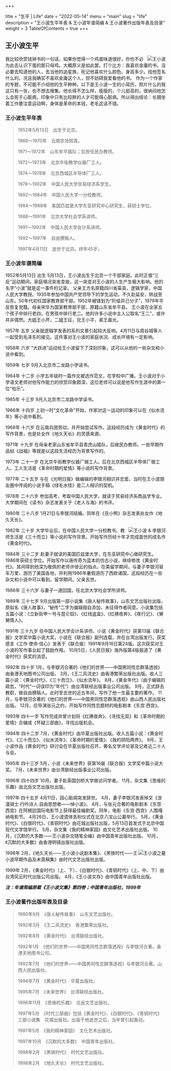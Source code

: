 +++

title = "生平 | Life"
date = "2022-05-14"
menu = "main"
slug = "life"
description = "王小波生平年表 & 王小波年谱简编 & 王小波著作出版年表及目录"
weight = 3
TableOfContents = true
+++

王小波生平
----

<span style="float:right">![王小波](/images/wangtwo.jpeg "王小波")</span>
我比较欣赏钱钟书的一句话，如果你觉得一个鸡蛋味道很好，你也不必为此去认识下蛋的那只母鸡。大概原义是如此罢，打个比方：我喜欢金庸的书，没必要去知道他的人，去当他的追星族，死记他喜欢什么颜色、身高多少。找他签名什么的。况且我确实不喜欢金庸这个人，但不妨碍我爱看他的书。
作为一个作家的专题，不可能不介绍他的生平种种。以下是王小波一生的小简历，照片什么的我这只有一张，也不想去搜集。他长得不怎么样，瘦瘦的，个儿挺高的，很纳闷他怎么会死于心脏病，印象中只有比较胖的人才可能得心脏病。所以得出结论：长期坐着工作要注意运动啊，身体是革命的本钱，老毛这话不错。

### 王小波生平年表

> 1952年5月13日　出生于北京。
> 
> 1968～1970年　云南农场知青。
> 
> 1971～1972年　山东牟平插队；后担任民办教师。
> 
> 1972～1973年　北京牛街教学仪器厂工人。
> 
> 1974～1978年　北京西城区半导体厂工人。
> 
> 1978～1982年　中国人民大学贸易经济系学生。
> 
> 1982～1984年　中国人民大学一分校教师。
> 
> 1984～1988年　美国匹兹堡大学东亚研究中心研究生，获硕士学位。
> 
> 1988～1991年　北京大学社会学系讲师。
> 
> 1991～1992年　中国人民大学会计系讲师。
> 
> 1992～1997年　自由撰稿人。
> 
> 1997年4月11日　逝世于北京。终年45岁。

### 王小波年谱简编

1952年5月13日 出生
5月13日，王小波出生于北京一个干部家庭。此时正值“三反”运动期间，家庭境况突发变故，这一突变对王小波的人生产生极大影响。他的名字“小波”就是这一事件的记录。
父亲王方名原籍四川省渠县，逻辑学家，中国人民大学教授。1935年参加中国共产党领导下的学生运动，不久赴延安，转战至山东。50年代初任国家教育部干部。1952年被错划为“阶级异己分子”，1979年平反恢复党籍。母亲宋华为国家教育部干部，原籍山东省牟平县。
王小波在全家五个孩子中排行老四，在男孩中排行老二。他的许多小说中主人公取名“王二”，或许并非偶然。大姐王小芹，二姐王征，兄王小平，弟王晨光。

1957年 五岁
父亲就逻辑学发表的系列文章引起较大反响。4月11日与周谷城等人一起受到毛泽东的接见。这件事对王小波的家庭状况、成长环境有一定影响。

1958年 六岁
“大跃进”运动给王小波留下了深刻印象，这可以从他的一些杂文和小说中看到。

1959年 七岁
9月入北京市二龙路小学读书。

1964年 十二岁
小学五年级时一篇作文被选作范文，在学校中广播。王小波对于小学语文老师对他写作能力的欣赏印象颇深，这位老师可以说是他写作生涯中的第一位“伯乐”。

1965年 十三岁
9月入北京市二龙路中学读书。

1966年 十四岁
上初一时“文化革命”开始，作家对这一运动的印象可以在《似水流年》等小说中看到。

1968年 十六岁
在云南兵团劳动，并开始尝试写作。这段经历成为《黄金时代》的写作背景，也是处女作《地久天长》的灵感来源。

1971年 十九岁
在母亲老家山东省牟平县青虎山插队，后做民办教师。一些早期作品如《战福》等就是以这段生活经历为背景写作的。

1973年 二十一岁
在北京牛街教学仪器厂做工人。后在北京西城区半导体厂做工人。工人生活是《革命时期的爱情》等小说的写作背景。

1977年 二十五岁
与在《光明日报》做编辑的李银河相识并恋爱。当时在王小波朋友圈中传阅的小说手稿《绿毛水怪》是二人相识的契机。

1978年 二十六岁
参加高考，考取中国人民大学，就读于贸易经济系商品学专业。大学期间在《读书》杂志发表关于《老人与海》的书评。

1980年 二十八岁
1月21日与李银河结婚。同年在《丑小鸭》杂志发表处女作《地久天长》。

<span style="float:right">![王小波 & 李银河](/images/wangli.jpeg "王小波 & 李银河")</span>

1982年 三十岁
大学毕业后，在中国人民大学一分校教书。教师生活是《三十而立》等小说的写作背景。开始写作历经十年才完成面世的成名作《黄金时代》。

1984年 三十二岁
赴妻子就读的美国匹兹堡大学，在东亚研究中心做研究生。1986年获硕士学位。开始写作以唐传奇为蓝本的仿古小说，继续修改《黄金时代》。其间得到他深为敬佩的老师许倬云的指点。在美留学期间，与妻子李银河驱车万里，游历了美国各地，并利用1986年暑假游历了西欧诸国，这段经历在一些杂文和小说中可以看到。留学期间，父亲去世。

1988年 三十六岁
与妻子一道回国，任北京大学社会学所讲师。

1989年 三十七岁
9月出版第一部小说集《唐人秘传故事》，山东文艺出版社出版，原拟名《唐人故事》，“秘传”二字为编辑擅自添加，未征得作者同意。小说集包括五篇小说：《立新街甲一号与昆仑奴》、《红线盗盒》、《红拂夜奔》、《夜行记》、《舅舅情人》。

1991年 三十九岁
任中国人民大学会计系讲师。小说《黄金时代》获第13届《联合报》文学奖中篇小说大奖，小说在《联合报》副刊连载，并在台湾出版发行。获奖感言《工作·使命·信心》发表于《联合报）1991年9月16日第24版。这次获奖对王小波的写作事业起了鼓励作用。
10月5日，《人民日报》海外版第4版报道了《黄金时代》获奖的消息。

1992年 四十岁
1月，与李银河合著的《他们的世界——中国男同性恋群落透视》由香港天地图书公司出版。
3月，《王二风流史》由香港繁荣出版社出版。收人三篇小说：《黄金时代》、《三十而立》、《似水流年》。
8月，《黄金年代》（由于编辑的疏忽，“时代”一词误印为“年代”）由台湾联经出版事业公司出版。
9月，正式辞去教职，做自由撰稿人。此时至去世的近五年间，写作了他一生最主要的著作。
11月，与李银河合著的《他们的世界——中国男同性恋群落透视》由山西人民出版社出版。
12月，应导演张元之约，开始写作同性恋题材的电影剧本《东宫·西宫》。

1993年 四十一岁
写作完成并曾计划将《红拂夜奔》、《寻找无双》和《革命时期的爱情》合编成《怀疑三部曲》，寻找出版机会。

1994年 四十二岁
7月，《黄金时代》由华夏出版社出版。收入五篇小说：《黄金时代》、《三十而立》、《似水流年》、《革命时期的爱情》、《我的阴阳两界》。
9月，王小波作品《黄金时代》研讨会在华夏出版社召开，著名文学评论家及记者近二十人与会。

1995年 四十三岁
5月，小说《未来世界》获第16届《联合报》文学奖中篇小说大奖。
7月，《未来世界》由台湾联经出版事业公司出版。

1996年 四十四岁
10月，妻子赴英国剑桥大学做访问学者。
11月，杂文集《思维的乐趣》由北岳文艺出版社出版。

1997年 四十五岁
4月11日，因心脏病突发辞世。
4月，妻子李银河发表悼文《浪漫骑士·行吟诗人·自由思想者——悼小波》。
4月，与张元合著的电影剧本《东宫·西宫》在阿根廷国际电影节上获得最佳编剧奖。同年，电影《东宫·西宫》人围嘎纳电影节。
4月26日，王小波遗体告别仪式在北京八宝山公墓举行。
5月，《黄金时代》、《白银时代》、《青铜时代》由花城出版社出版，5月13日首发式于北京中国现代文学馆举行。
5月，杂文集《我的精神家园》由文化艺术出版社出版。
10月，《沉默的大多数——王小波杂文随笔全编》由中国青年出版社出版。
10月，《沉默的大多数》由香港明镜出版社出版。

<span style="float:right">![王小波之墓](/images/wangtumb.jpeg "王小波之墓")</span>

1998年
2月，《地久天长——王小波小说剧本集》、《黑铁时代——王小波早期作品及未竟稿集》由时代文艺出版社出版。

1999年
2月，《黄金时代》（上、下）、《白银时代》、《青铜时代》（上、中、下）由台湾风云时代出版公司出版。
4月，《王小波文存》由中国青年出版社出版。

**_注：年谱简编原载《王小波文集》第四卷；中国青年出版社，1999年_**

### 王小波著作出版年表及目录

> 1980年9月　《唐人秘传故事》　山东文艺出版社。
> 
> 1992年3月　《王二风流史》　香港繁荣出版社。
> 
> 1992年8月　《黄金时代》　台湾联经出版社。
> 
> 1992年1月　《他们的世界——中国男同性恋群落透视》与李银河合著。香港天地图书公司。
> 
> 1992年7月　《他们的世界——中国男同性恋群落透视》与李银河合著。山西人民出版社。
> 
> 1994年7月　《黄金时代》　华夏出版社。
> 
> 1995年7月　《未来世界》　台湾联经出版社。
> 
> 1996年11月　《思维的乐趣》　北岳文艺出版社。
> 
> 1997年5月　《时代三部曲》包括《黄金时代》、《白银时代》、《青铜时代》三部小说集　花城出版社。出版于他逝世之后，当年曾引起轰动。
> 
> 1997年5月　《我的精神家园》　文化艺术出版社。
> 
> 1997年10月　《沉默的大多数》　中国青年出版社。
> 
> 1998年2月　《黑铁时代》　时代文艺出版社。
> 
> 1998年2月　《地久天长》　时代文艺出版社。

